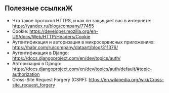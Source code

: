 ## Полезные ссылкиЖ
* Что такое протокол HTTPS, и как он защищает вас в интернете:
https://yandex.ru/blog/company/77455
* Cookie:
https://developer.mozilla.org/en-US/docs/Web/HTTP/Headers/Cookie
* Аутентификация и авторизация в микросервисных приложениях:
https://habr.com/ru/company/dataart/blog/311376/
* Аутентификация в Django:
https://docs.djangoproject.com/en/dev/topics/auth/
* Авторизация в Django:
https://docs.djangoproject.com/en/dev/topics/auth/default/#topic-authorization
* Cross-Site Request Forgery (CSRF):
https://en.wikipedia.org/wiki/Cross-site_request_forgery
